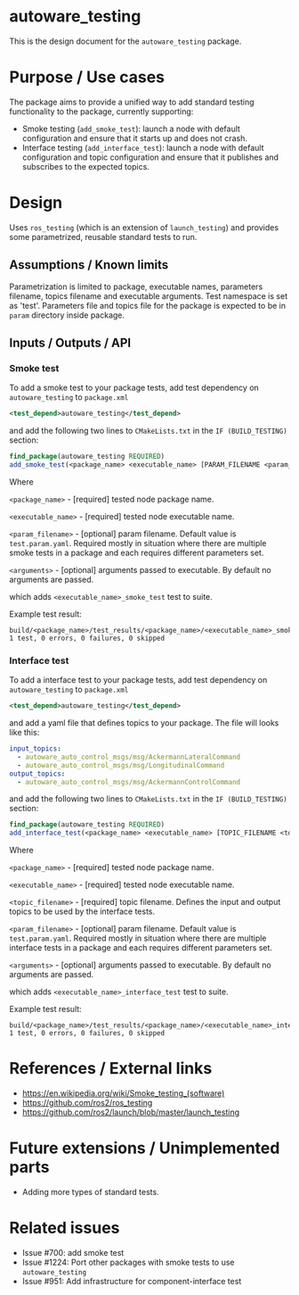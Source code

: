 # autoware_testing

This is the design document for the `autoware_testing` package.

# Purpose / Use cases

The package aims to provide a unified way to add standard testing functionality to the package, currently supporting:

- Smoke testing (`add_smoke_test`): launch a node with default configuration and ensure that it starts up and does not crash.
- Interface testing (`add_interface_test`): launch a node with default configuration and topic configuration and ensure that it publishes and subscribes to the expected topics.

# Design

Uses `ros_testing` (which is an extension of `launch_testing`) and provides some parametrized, reusable standard tests to run.

## Assumptions / Known limits

Parametrization is limited to package, executable names, parameters filename, topics filename and executable arguments. Test namespace is set as 'test'.
Parameters file and topics file for the package is expected to be in `param` directory inside package.

## Inputs / Outputs / API

### Smoke test

To add a smoke test to your package tests, add test dependency on `autoware_testing` to `package.xml`

```xml
<test_depend>autoware_testing</test_depend>
```

and add the following two lines to `CMakeLists.txt` in the `IF (BUILD_TESTING)` section:

```cmake
find_package(autoware_testing REQUIRED)
add_smoke_test(<package_name> <executable_name> [PARAM_FILENAME <param_filename>] [EXECUTABLE_ARGUMENTS <arguments>])
```

Where

`<package_name>` - [required] tested node package name.

`<executable_name>` - [required] tested node executable name.

`<param_filename>` - [optional] param filename. Default value is `test.param.yaml`. Required mostly in situation where there are multiple smoke tests in a package and each requires different parameters set.

`<arguments>` - [optional] arguments passed to executable. By default no arguments are passed.

which adds `<executable_name>_smoke_test` test to suite.

Example test result:

```log
build/<package_name>/test_results/<package_name>/<executable_name>_smoke_test.xunit.xml: 1 test, 0 errors, 0 failures, 0 skipped

```

### Interface test

To add a interface test to your package tests, add test dependency on `autoware_testing` to `package.xml`

```xml
<test_depend>autoware_testing</test_depend>
```

and add a yaml file that defines topics to your package. The file will looks like this:

```yaml
input_topics:
  - autoware_auto_control_msgs/msg/AckermannLateralCommand
  - autoware_auto_control_msgs/msg/LongitudinalCommand
output_topics:
  - autoware_auto_control_msgs/msg/AckermannControlCommand
```

and add the following two lines to `CMakeLists.txt` in the `IF (BUILD_TESTING)` section:

```cmake
find_package(autoware_testing REQUIRED)
add_interface_test(<package_name> <executable_name> [TOPIC_FILENAME <topic_filename>] [PARAM_FILENAME <param_filename>] [EXECUTABLE_ARGUMENTS <arguments>])
```

Where

`<package_name>` - [required] tested node package name.

`<executable_name>` - [required] tested node executable name.

`<topic_filename>` - [required] topic filename. Defines the input and output topics to be used by the interface tests.

`<param_filename>` - [optional] param filename. Default value is `test.param.yaml`. Required mostly in situation where there are multiple interface tests in a package and each requires different parameters set.

`<arguments>` - [optional] arguments passed to executable. By default no arguments are passed.

which adds `<executable_name>_interface_test` test to suite.

Example test result:

```log
build/<package_name>/test_results/<package_name>/<executable_name>_interface_test.xunit.xml: 1 test, 0 errors, 0 failures, 0 skipped

```

# References / External links

- <https://en.wikipedia.org/wiki/Smoke_testing_(software)>
- <https://github.com/ros2/ros_testing>
- <https://github.com/ros2/launch/blob/master/launch_testing>

# Future extensions / Unimplemented parts

- Adding more types of standard tests.

# Related issues

- Issue #700: add smoke test
- Issue #1224: Port other packages with smoke tests to use `autoware_testing`
- Issue #951: Add infrastructure for component-interface test
